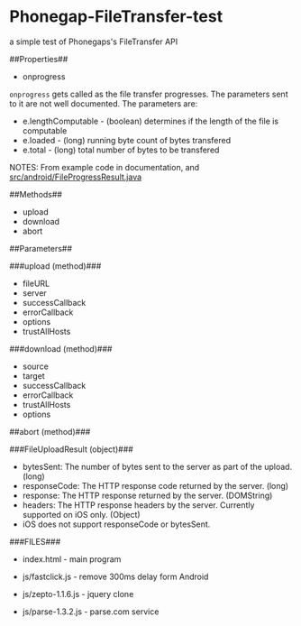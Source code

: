 # Phonegap-FileTransfer-test
a simple test of Phonegaps's FileTransfer API


##Properties##

* onprogress

`onprogress` gets called as the file transfer progresses. The parameters sent to it are not well documented. The parameters are:

 * e.lengthComputable - (boolean) determines if the length of the file is computable
 * e.loaded - (long) running byte count of bytes transfered
 * e.total - (long) total number of bytes to be transfered

NOTES: From example code in documentation, and [src/android/FileProgressResult.java](https://github.com/apache/cordova-plugin-file-transfer/blob/16249c2f7ac53cb593e11eeae180066a88a28271/src/android/FileProgressResult.java)

##Methods##

* upload
* download
* abort

##Parameters##

###upload (method)###

* fileURL
* server
* successCallback
* errorCallback
* options
* trustAllHosts

###download (method)###

* source
* target
* successCallback
* errorCallback
* trustAllHosts
* options

##abort (method)###


###FileUploadResult (object)###


* bytesSent: The number of bytes sent to the server as part of the upload. (long)
* responseCode: The HTTP response code returned by the server. (long)
* response: The HTTP response returned by the server. (DOMString)
* headers: The HTTP response headers by the server. Currently supported on iOS only. (Object)
 * iOS does not support responseCode or bytesSent.


###FILES###

* index.html - main program

* js/fastclick.js - remove 300ms delay form Android
* js/zepto-1.1.6.js - jquery clone
* js/parse-1.3.2.js - parse.com service
